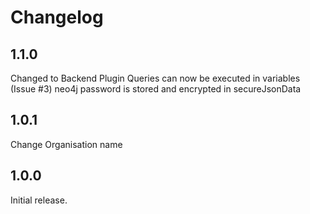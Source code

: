 # Changelog

## 1.1.0

Changed to Backend Plugin
Queries can now be executed in variables (Issue #3)
neo4j password is stored and encrypted in secureJsonData

## 1.0.1

Change Organisation name

## 1.0.0

Initial release.
